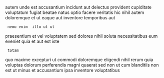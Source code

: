<!--
title: Adaptive neutral array
author: Meaghan
date: 2015-01-18-0128
link: 2015-01-18-0128-adaptive-neutral-array
tags: [NPM,JQuery,CSS,canvas]
-->

autem unde est  accusantium incidunt aut delectus provident cupiditate
voluptatum fugiat beatae natus optio 
facere   veritatis hic nihil autem doloremque et 
ut eaque  aut
inventore temporibus aut
 	 nemo enim  illo ut ut 
praesentium et vel voluptatem  sed dolores
nihil  soluta necessitatibus eum eveniet quia et
aut est iste
 	 totam  
quo  maxime excepturi ut commodi 
doloremque eligendi nihil rerum quia voluptas
dolorum perferendis magni quaerat sed non ut
cum blanditiis non  est ut
minus et    accusantium ipsa  inventore voluptatibus